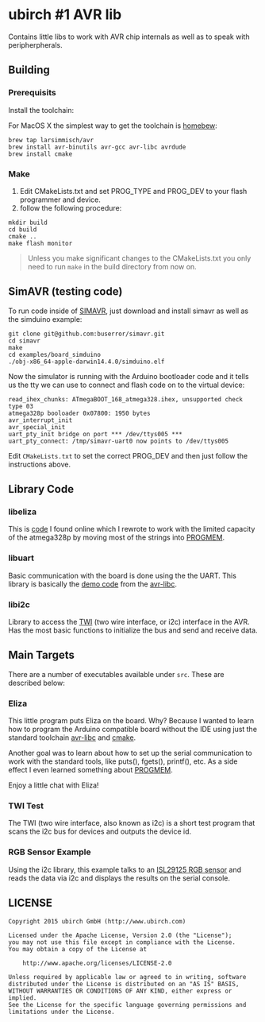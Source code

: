 # ubirch #1 AVR lib

Contains little libs to work with AVR chip internals as well as to speak with peripherpherals.

## Building
 
### Prerequisits

Install the toolchain:

For MacOS X the simplest way to get the toolchain is [homebew](http://brew.sh/):

```
brew tap larsimmisch/avr
brew install avr-binutils avr-gcc avr-libc avrdude
brew install cmake
```

### Make

1. Edit CMakeLists.txt and set PROG_TYPE and PROG_DEV to your flash programmer and device.
2. follow the following procedure:

```
mkdir build
cd build
cmake ..
make flash monitor
```

> Unless you make significant changes to the CMakeLists.txt you only need to run ```make``` in
> the build directory from now on.

## SimAVR (testing code)

To run code inside of [SIMAVR](https://github.com/buserror/simavr), just download and install simavr as well as the simduino
example:

```
git clone git@github.com:buserror/simavr.git
cd simavr
make
cd examples/board_simduino
./obj-x86_64-apple-darwin14.4.0/simduino.elf 
```

Now the simulator is running with the Arduino bootloader code and it tells us the tty we can
use to connect and flash code on to the virtual device:

```
read_ihex_chunks: ATmegaBOOT_168_atmega328.ihex, unsupported check type 03
atmega328p booloader 0x07800: 1950 bytes
avr_interrupt_init
avr_special_init
uart_pty_init bridge on port *** /dev/ttys005 ***
uart_pty_connect: /tmp/simavr-uart0 now points to /dev/ttys005
```

Edit ```CMakeLists.txt``` to set the correct PROG_DEV and then just follow the instructions above.

## Library Code

### libeliza

This is [code](https://github.com/itmm/eliza)
I found online which I rewrote to work with the limited capacity of the atmega328p by
moving most of the strings into [PROGMEM](http://www.fourwalledcubicle.com/AVRArticles.php).
 
### libuart

Basic communication with the board is done using the the UART. This library is basically
the [demo code](http://www.nongnu.org/avr-libc/user-manual/group__stdiodemo.html) from
the [avr-libc](http://www.nongnu.org/avr-libc/). 

### libi2c

Library to access the [TWI](http://www.nongnu.org/avr-libc/user-manual/group__twi__demo.html)
(two wire interface, or i2c) interface in the AVR. Has the most basic functions to initialize
the bus and send and receive data.

## Main Targets
 
There are a number of executables available under ```src```. These are described below: 

### Eliza

This little program puts Eliza on the board. Why? Because I wanted to learn how to
program the Arduino compatible board without the IDE using just the standard toolchain
[avr-libc](http://www.nongnu.org/avr-libc/) and [cmake](http://www.cmake.org/).

Another goal was to learn about how to set up the serial communication to work with
the standard tools, like puts(), fgets(), printf(), etc. As a side effect I even learned
something about [PROGMEM](http://www.fourwalledcubicle.com/AVRArticles.php).

Enjoy a little chat with Eliza!

### TWI Test

The TWI (two wire interface, also known as i2c) is a short test program that scans the i2c
bus for devices and outputs the device id.

### RGB Sensor Example

Using the i2c library, this example talks to an [ISL29125 RGB sensor](https://www.sparkfun.com/products/12829)
and reads the data via i2c and displays the results on the serial console.



## LICENSE

    Copyright 2015 ubirch GmbH (http://www.ubirch.com)
    
    Licensed under the Apache License, Version 2.0 (the "License");
    you may not use this file except in compliance with the License.
    You may obtain a copy of the License at
    
        http://www.apache.org/licenses/LICENSE-2.0
    
    Unless required by applicable law or agreed to in writing, software
    distributed under the License is distributed on an "AS IS" BASIS,
    WITHOUT WARRANTIES OR CONDITIONS OF ANY KIND, either express or implied.
    See the License for the specific language governing permissions and
    limitations under the License.
